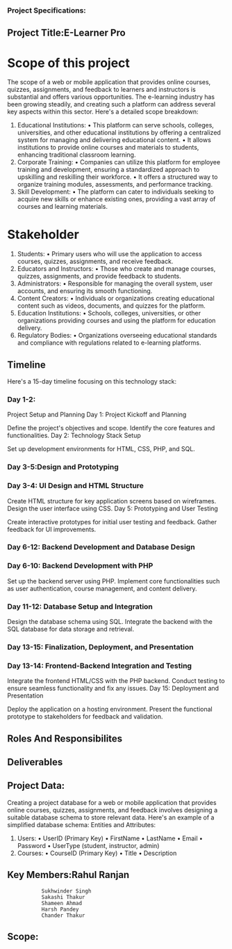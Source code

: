 ### Project Specifications:
## Project Title:E-Learner Pro

# Scope of this project
The scope of a web or mobile application that provides online courses, quizzes, assignments, and feedback to learners and instructors is substantial and offers various opportunities. The e-learning industry has been growing steadily, and creating such a platform can address several key aspects within this sector.
Here's a detailed scope breakdown:
1.	Educational Institutions:
•	This platform can serve schools, colleges, universities, and other educational institutions by offering a centralized system for managing and delivering educational content.
•	It allows institutions to provide online courses and materials to students, enhancing traditional classroom learning. 
2.	Corporate Training:
•	Companies can utilize this platform for employee training and development, ensuring a standardized approach to upskilling and reskilling their workforce.
•	It offers a structured way to organize training modules, assessments, and performance tracking.
3.	Skill Development:
•	The platform can cater to individuals seeking to acquire new skills or enhance existing ones, providing a vast array of courses and learning materials.



# Stakeholder

1.	Students:
•	Primary users who will use the application to access courses, quizzes, assignments, and receive feedback.
2.	Educators and Instructors:
•	Those who create and manage courses, quizzes, assignments, and provide feedback to students.
3.	Administrators:
•	Responsible for managing the overall system, user accounts, and ensuring its smooth functioning.
4.	Content Creators:
•	Individuals or organizations creating educational content such as videos, documents, and quizzes for the platform.
5.	Education Institutions:
•	Schools, colleges, universities, or other organizations providing courses and using the platform for education delivery.
7.	Regulatory Bodies:
•	Organizations overseeing educational standards and compliance with regulations related to e-learning platforms.

## Timeline
Here's a 15-day timeline focusing on this technology stack:

### Day 1-2:
Project Setup and Planning
Day 1: Project Kickoff and Planning

Define the project's objectives and scope.
Identify the core features and functionalities.
Day 2: Technology Stack Setup

Set up development environments for HTML, CSS, PHP, and SQL.
### Day 3-5:Design and Prototyping
### Day 3-4: UI Design and HTML Structure

Create HTML structure for key application screens based on wireframes.
Design the user interface using CSS.
Day 5: Prototyping and User Testing

Create interactive prototypes for initial user testing and feedback.
Gather feedback for UI improvements.
### Day 6-12: Backend Development and Database Design
### Day 6-10: Backend Development with PHP

Set up the backend server using PHP.
Implement core functionalities such as user authentication, course management, and content delivery.
### Day 11-12: Database Setup and Integration

Design the database schema using SQL.
Integrate the backend with the SQL database for data storage and retrieval.
### Day 13-15: Finalization, Deployment, and Presentation
### Day 13-14: Frontend-Backend Integration and Testing

Integrate the frontend HTML/CSS with the PHP backend.
Conduct testing to ensure seamless functionality and fix any issues.
Day 15: Deployment and Presentation

Deploy the application on a hosting environment.
Present the functional prototype to stakeholders for feedback and validation.

## Roles And Responsibilites 

## Deliverables

## Project Data:
Creating a project database for a web or mobile application that provides online courses, quizzes, assignments, and feedback involves designing a suitable database schema to store relevant data. Here's an example of a simplified database schema:
Entities and Attributes:
1.	Users:
•	UserID (Primary Key)
•	FirstName
•	LastName
•	Email
•	Password
•	UserType (student, instructor, admin)
2.	Courses:
•	CourseID (Primary Key)
•	Title
•	Description


## Key Members:Rahul Ranjan
               Sukhwinder Singh
               Sakashi Thakur
               Shameen Ahmad
               Harsh Pandey 
               Chander Thakur
               


## Scope:




